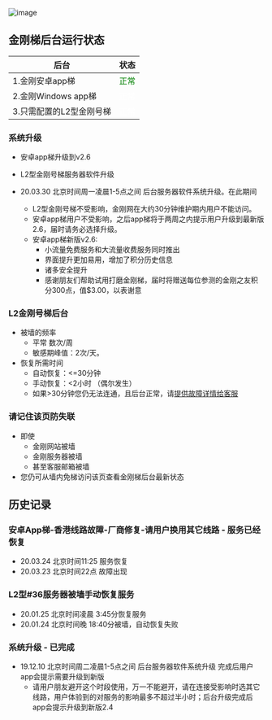 ![image](l-w-s-athird.png)


## 金刚梯后台运行状态<br>  


| 后台 | 状态 | 
| ----------- | ----------- | 
| 1.金刚安卓app梯| <font color="green">正常</font>| 
| 2.金刚Windows app梯| <font color="White">正常</font> | 
| 3.只需配置的L2型金刚号梯| <font color="White">正常</font> | 
 
### 系统升级 
- 安卓app梯升级到v2.6 
- L2型金刚号梯服务器软件升级

- 20.03.30 北京时间周一凌晨1-5点之间 后台服务器软件系统升级。在此期间 
  - L2型金刚号梯不受影响，金刚网在大约30分钟维护期内用户不能访问。
  - 安卓app梯用户不受影响，之后app梯将于两周之内提示用户升级到最新版2.6，届时请务必选择升级。
  - 安卓app梯新版v2.6:
    - 小流量免费服务和大流量收费服务同时推出
    - 界面提升更加易用，增加了积分历史信息
    - 诸多安全提升
    - 感谢朋友们帮助试用打磨金刚梯，届时将赠送每位参测的金刚之友积分300点，值$3.00，以表谢意
  
### L2金刚号梯后台
- 被墙的频率
  - 平常 数次/周
  - 敏感期峰值：2次/天。
- 恢复所需时间
  - 自动恢复：<=30分钟
  - 手动恢复：<2小时 （偶尔发生）
  - 如果>30分钟您仍无法连通，且后台正常，请[提供故障详情给客服](mailto:cs@a2zitpro.com) 
### 请记住该页防失联
- 即使
  - 金刚网站被墙
  - 金刚服务器被墙
  - 甚至客服邮箱被墙
- 您仍可从墙内免梯访问该页查看金刚梯后台最新状态

## 历史记录<br>  
### 安卓App梯-香港线路故障-厂商修复-请用户换用其它线路 - 服务已经恢复
- 20.03.24 北京时间11:25 服务恢复
- 20.03.23 北京时间22点  故障出现 
### L2型#36服务器被墙手动恢复服务
- 20.01.25 北京时间凌晨 3:45分恢复服务
- 20.01.24 北京时间晚  18:40分被墙，自动恢复失败
  
### 系统升级 - 已完成
- 19.12.10 北京时间周二凌晨1-5点之间 后台服务器软件系统升级 完成后用户app会提示需要升级到新版
  - 请用户朋友避开这个时段使用，万一不能避开，请在连接受影响时选其它线路，用户体验到的对服务的影响最多不超过半小时；后台升级完成后app会提示升级到新版2.4

